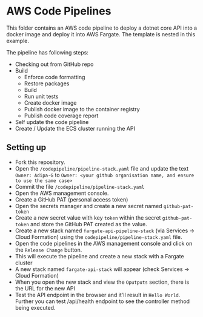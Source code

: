 # AWS Code Pipelines

This folder contains an AWS code pipeline to deploy a dotnet core API into a docker image and deploy it into AWS Fargate.
The template is nested in this example.

The pipeline has following steps:

* Checking out from GitHub repo
* Build
  * Enforce code formatting
  * Restore packages
  * Build
  * Run unit tests
  * Create docker image
  * Publish docker image to the container registry
  * Publish code coverage report
* Self update the code pipeline
* Create / Update the ECS cluster running the API

## Setting up

* Fork this repository.
* Open the `/codepipeline/pipeline-stack.yaml` file and update the text `Owner: Adipa-G` to `Owner: <your github organisation name, and ensure to use the same case>`
* Commit the file `/codepipeline/pipeline-stack.yaml`
* Open the AWS management console.
* Create a GitHub PAT (personal access token)
* Open the secrets manager and create a new secret named `github-pat-token` 
* Create a new secret value with key `token` within the secret `github-pat-token` and store the GitHub PAT created as the value.
* Create a new stack named `fargate-api-pipeline-stack` (via Services -> Cloud Formation) using the `codepipeline/pipeline-stack.yaml` file.
* Open the code pipelines in the AWS management console and click on the `Release Change` button.
* This will execute the pipeline and create a new stack with a Fargate cluster
* A new stack named `fargate-api-stack` will appear (check Services -> Cloud Formation)
* When you open the new stack and view the `Oputputs` section, there is the URL for the new API 
* Test the API endpoint in the browser and it'll result in `Hello World`. Further you can test <URL for the new API>/api/health endpoint to see the controller method being executed.